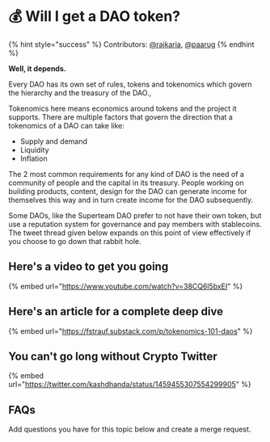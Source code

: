 # 💰 Will I get a DAO token?

{% hint style="success" %}
Contributors: [@rajkaria](https://github.com/rajkaria), [@paarug](https://github.com/paarug)
{% endhint %}

**Well, it depends.**

Every DAO has its own set of rules, tokens and tokenomics which govern the hierarchy and the treasury of the DAO.,

Tokenomics here means economics around tokens and the project it supports. There are multiple factors that govern the direction that a tokenomics of a DAO can take like:

- Supply and demand
- Liquidity
- Inflation

The 2 most common requirements for any kind of DAO is the need of a community of people and the capital in its treasury. People working on building products, content, design for the DAO can generate income for themselves this way and in turn create income for the DAO subsequently.

Some DAOs, like the Superteam DAO prefer to not have their own token, but use a reputation system for governance and pay members with stablecoins. The tweet thread given below expands on this point of view effectively if you choose to go down that rabbit hole.

## Here's a video to get you going

{% embed url="https://www.youtube.com/watch?v=38CQ6l5bxEI" %}

## Here's an article for a complete deep dive

{% embed url="https://fstrauf.substack.com/p/tokenomics-101-daos" %}

## You can't go long without Crypto Twitter

{% embed url="https://twitter.com/kashdhanda/status/1459455307554299905" %}

## FAQs

Add questions you have for this topic below and create a merge request.
